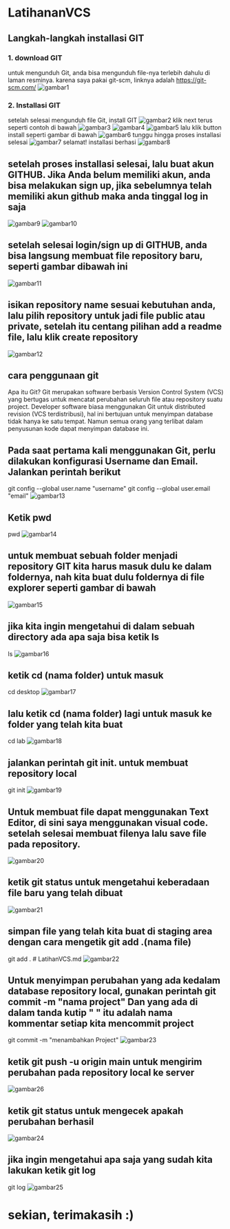 # LatihananVCS
## Langkah-langkah installasi GIT
### 1. download GIT 
untuk mengunduh Git, anda bisa mengunduh file-nya terlebih dahulu di laman resminya. karena saya pakai git-scm, linknya adalah https://git-scm.com/
![gambar1](screenshot/ss1.png)
### 2. Installasi GIT
setelah selesai mengunduh file Git, install GIT
![gambar2](screenshot/ss2.png)
klik next terus seperti contoh di bawah
![gambar3](screenshot/ss3.png)
![gambar4](screenshot/ss4.png)
![gambar5](screenshot/ss5.png)
lalu klik button install seperti gambar di bawah
![gambar6](screenshot/ss6.png)
tunggu hingga proses installasi selesai
![gambar7](screenshot/ss7.png)
selamat! installasi berhasi
![gambar8](screenshot/ss8.png)
## setelah proses installasi selesai, lalu buat akun GITHUB. Jika Anda belum memiliki akun, anda bisa melakukan sign up, jika sebelumnya telah memiliki akun github maka anda tinggal log in saja 
![gambar9](screenshot/ss9.png)
![gambar10](screenshot/ss10.png)
## setelah selesai login/sign up di GITHUB, anda bisa langsung membuat file repository baru, seperti gambar dibawah ini
![gambar11](screenshot/ss11.png)
## isikan repository name sesuai kebutuhan anda, lalu pilih repository untuk jadi file public atau private, setelah itu centang pilihan add a readme file, lalu klik create repository
![gambar12](screenshot/ss12.png)
## cara penggunaan git
Apa itu Git?
Git merupakan software berbasis Version Control System (VCS) yang bertugas untuk mencatat perubahan seluruh file atau repository suatu project. Developer software biasa menggunakan Git untuk distributed revision (VCS terdistribusi), hal ini bertujuan untuk menyimpan database tidak hanya ke satu tempat. Namun semua orang yang terlibat dalam penyusunan kode dapat menyimpan database ini.
## Pada saat pertama kali menggunakan Git, perlu dilakukan konfigurasi Username dan Email. Jalankan perintah berikut
git config --global user.name "username"
git config --global user.email "email"
![gambar13](screenshot/ss13.png)
## Ketik pwd
pwd
![gambar14](screenshot/ss14.png)
## untuk membuat sebuah folder menjadi repository GIT kita harus masuk dulu ke dalam foldernya, nah kita buat dulu foldernya di file explorer seperti gambar di bawah
![gambar15](screenshot/ss15.png)
## jika kita ingin mengetahui di dalam sebuah directory ada apa saja bisa ketik ls
ls
![gambar16](screenshot/ss16.png)
## ketik cd (nama folder) untuk masuk
cd desktop
![gambar17](screenshot/ss17.png)
## lalu ketik cd (nama folder) lagi untuk masuk ke folder yang telah kita buat
cd lab
![gambar18](screenshot/ss18.png)
## jalankan perintah git init. untuk membuat repository local
git init
![gambar19](screenshot/ss19.png)
## Untuk membuat file dapat menggunakan Text Editor, di sini saya menggunakan visual code. setelah selesai membuat filenya lalu save file pada repository. 
![gambar20](screenshot/ss20.png)
## ketik git status untuk mengetahui keberadaan file baru yang telah dibuat
![gambar21](screenshot/ss21.png)
## simpan file yang telah kita buat di staging area dengan cara mengetik git add .(nama file)
git add . # LatihanVCS.md
![gambar22](screenshot/ss22.png)
## Untuk menyimpan perubahan yang ada kedalam database repository local, gunakan perintah git commit -m "nama project" Dan yang ada di dalam tanda kutip " " itu adalah nama kommentar setiap kita mencommit project
git commit -m "menambahkan Project"
![gambar23](screenshot/ss23.png)
## ketik git push -u origin main untuk mengirim perubahan pada repository local ke server
![gambar26](sreenshot/ss26.png)
## ketik git status untuk mengecek apakah perubahan berhasil
![gambar24](screenshot/ss24.png)
## jika ingin mengetahui apa saja yang sudah kita lakukan ketik git log
git log
![gambar25](screenshot/ss25.png)

# sekian, terimakasih :)
